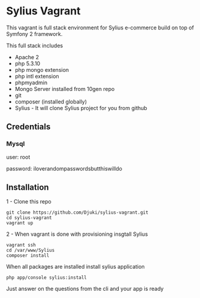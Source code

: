 # Sylius Vagrant

This vagrant is full stack environment for Sylius e-commerce build on top of Symfony 2 framework.

This full stack includes
 - Apache 2
 - php 5.3.10
 - php mongo extension
 - php intl extension
 - phpmyadmin
 - Mongo Server installed from 10gen repo
 - git
 - composer (installed globally)
 - Sylius - It will clone Sylius project for you from github

 ## Credentials

 ### Mysql

 user: root
 
 password: iloverandompasswordsbutthiswilldo


 ## Installation

 1 - Clone this repo

    git clone https://github.com/Djuki/sylius-vagrant.git
    cd sylius-vagrant
    vagrant up

 2 - When vagrant is done with provisioning insgtall Sylius

    vagrant ssh
    cd /var/www/Sylius
    composer install

 When all packages are installed install sylius application

    php app/console sylius:install

 Just answer on the questions from the cli and your app is ready
